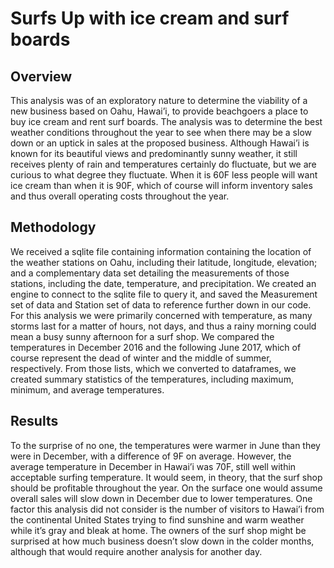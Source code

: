 # Surfs Up with ice cream and surf boards
## Overview
This analysis was of an exploratory nature to determine the viability of a new business based on Oahu, Hawai’i, to provide beachgoers a place to buy ice cream and rent surf boards. The analysis was to determine the best weather conditions throughout the year to see when there may be a slow down or an uptick in sales at the proposed business. Although Hawai’i is known for its beautiful views and predominantly sunny weather, it still receives plenty of rain and temperatures certainly do fluctuate, but we are curious to what degree they fluctuate. When it is 60F less people will want ice cream than when it is 90F, which of course will inform inventory sales and thus overall operating costs throughout the year.

## Methodology
We received a sqlite file containing information containing the location of the weather stations on Oahu, including their latitude, longitude, elevation; and a complementary data set detailing the measurements of those stations, including the date, temperature, and precipitation. We created an engine to connect to the sqlite file to query it, and saved the Measurement set of data and Station set of data to reference further down in our code. For this analysis we were primarily concerned with temperature, as many storms last for a matter of hours, not days, and thus a rainy morning could mean a busy sunny afternoon for a surf shop. We compared the temperatures in December 2016 and the following June 2017, which of course represent the dead of winter and the middle of summer, respectively. From those lists, which we converted to dataframes, we created summary statistics of the temperatures, including maximum, minimum, and average temperatures. 

## Results
To the surprise of no one, the temperatures were warmer in June than they were in December, with a difference of 9F on average. However, the average temperature in December in Hawai’i was 70F, still well within acceptable surfing temperature. It would seem, in theory, that the surf shop should be profitable throughout the year. On the surface one would assume overall sales will slow down in December due to lower temperatures. One factor this analysis did not consider is the number of visitors to Hawai’i from the continental United States trying to find sunshine and warm weather while it’s gray and bleak at home. The owners of the surf shop might be surprised at how much business doesn’t slow down in the colder months, although that would require another analysis for another day. 
